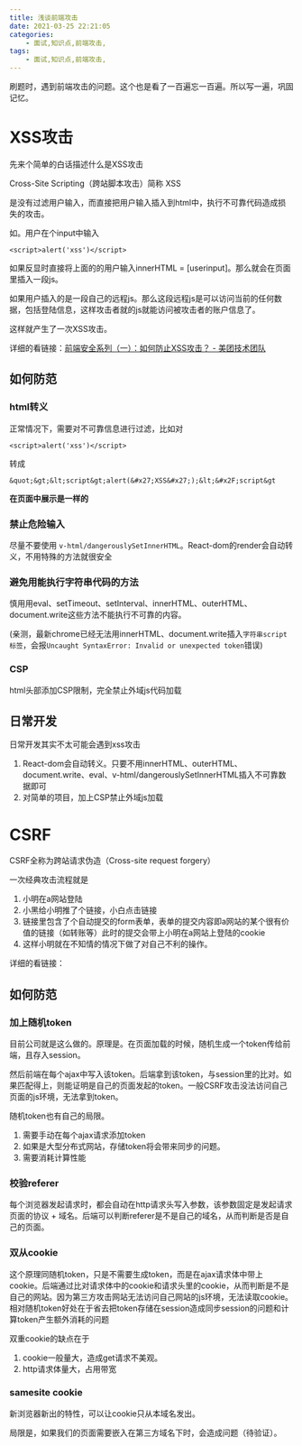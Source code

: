 ```yaml
---
title: 浅谈前端攻击 
date: 2021-03-25 22:21:05
categories: 
    - 面试,知识点,前端攻击,
tags: 
    - 面试,知识点,前端攻击,
---
```


刷题时，遇到前端攻击的问题。这个也是看了一百遍忘一百遍。所以写一遍，巩固记忆。

<!-- more -->

# XSS攻击

先来个简单的白话描述什么是XSS攻击

Cross-Site Scripting（跨站脚本攻击）简称 XSS

是没有过滤用户输入，而直接把用户输入插入到html中，执行不可靠代码造成损失的攻击。

如。用户在个input中输入

	<script>alert('xss')</script>

如果反显时直接将上面的的用户输入innerHTML = \[userinput\]。那么就会在页面里插入一段js。

如果用户插入的是一段自己的远程js。那么这段远程js是可以访问当前的任何数据，包括登陆信息，这样攻击者就的js就能访问被攻击者的账户信息了。

这样就产生了一次XSS攻击。

详细的看链接：[前端安全系列（一）：如何防止XSS攻击？ - 美团技术团队](https://tech.meituan.com/2018/09/27/fe-security.html)


## 如何防范

### html转义

正常情况下，需要对不可靠信息进行过滤，比如对

	<script>alert('xss')</script>
	
转成

	&quot;&gt;&lt;script&gt;alert(&#x27;XSS&#x27;);&lt;&#x2F;script&gt

**在页面中展示是一样的**

### 禁止危险输入

尽量不要使用	`v-html/dangerouslySetInnerHTML`。React-dom的render会自动转义，不用特殊的方法就很安全

### 避免用能执行字符串代码的方法

慎用用eval、setTimeout、setInterval、innerHTML、outerHTML、document.write这些方法不能执行不可靠的内容。

(亲测，最新chrome已经无法用innerHTML、document.write插入`字符串script标签`，会报`Uncaught SyntaxError: Invalid or unexpected token`错误)

### CSP

html头部添加CSP限制，完全禁止外域js代码加载

## 日常开发

日常开发其实不太可能会遇到xss攻击

1. React-dom会自动转义。只要不用innerHTML、outerHTML、document.write、eval、v-html/dangerouslySetInnerHTML插入不可靠数据即可
2. 对简单的项目，加上CSP禁止外域js加载

# CSRF

CSRF全称为跨站请求伪造（Cross-site request forgery）

一次经典攻击流程就是

1. 小明在a网站登陆
2. 小黑给小明推了个链接，小白点击链接
3. 链接里包含了个自动提交的form表单，表单的提交内容即a网站的某个很有价值的链接（如转账等）此时的提交会带上小明在a网站上登陆的cookie
4. 这样小明就在不知情的情况下做了对自己不利的操作。

详细的看链接：[](https://tech.meituan.com/2018/10/11/fe-security-csrf.html)

## 如何防范

### 加上随机token

目前公司就是这么做的。原理是。在页面加载的时候，随机生成一个token传给前端，且存入session。

然后前端在每个ajax中写入该token。后端拿到该token，与session里的比对。如果匹配得上，则能证明是自己的页面发起的token。一般CSRF攻击没法访问自己页面的js环境，无法拿到token。

随机token也有自己的局限。

1. 需要手动在每个ajax请求添加token
2. 如果是大型分布式网站，存储token将会带来同步的问题。
3. 需要消耗计算性能

### 校验referer

每个浏览器发起请求时，都会自动在http请求头写入参数，该参数固定是发起请求页面的协议 + 域名。后端可以判断referer是不是自己的域名，从而判断是否是自己的页面。

### 双从cookie

这个原理同随机token，只是不需要生成token，而是在ajax请求体中带上cookie。后端通过比对请求体中的cookie和请求头里的cookie，从而判断是不是自己的网站。因为第三方攻击网站无法访问自己网站的js环境，无法读取cookie。相对随机token好处在于省去把token存储在session造成同步session的问题和计算token产生额外消耗的问题

双重cookie的缺点在于

1. cookie一般量大，造成get请求不美观。
2. http请求体量大，占用带宽

### samesite cookie

新浏览器新出的特性，可以让cookie只从本域名发出。

局限是，如果我们的页面需要嵌入在第三方域名下时，会造成问题（待验证）。